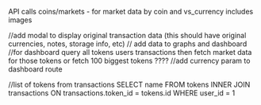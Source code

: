 API calls
coins/markets - for market data by coin and vs_currency includes images

//add modal to display original transaction data (this should have original currencies, notes, storage info, etc)
// add data to graphs and dashboard
//for dashboard query all tokens users transactions then fetch market data for those tokens or fetch 100 biggest tokens ????
//add currency param to dashboard route

//list of tokens from transactions
SELECT name FROM tokens INNER JOIN transactions ON transactions.token_id = tokens.id WHERE user_id = 1
